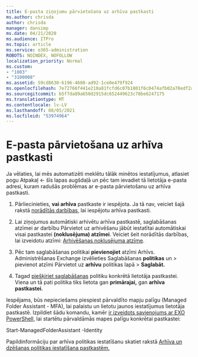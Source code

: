 ```yaml
---
title: E-pasta ziņojumu pārvietošana uz arhīva pastkasti
ms.author: chrisda
author: chrisda
manager: dansimp
ms.date: 04/21/2020
ms.audience: ITPro
ms.topic: article
ms.service: o365-administration
ROBOTS: NOINDEX, NOFOLLOW
localization_priority: Normal
ms.custom:
- "1083"
- "3100008"
ms.assetid: 59cd8630-6196-4680-ad92-1ce0e479f924
ms.openlocfilehash: 7e72766f441e210a81fcfd6c07b1801f6c0474afb02a70edf2ad8dbb571f3d2a
ms.sourcegitcommit: b5f7da89a650d2915dc652449623c78be6247175
ms.translationtype: MT
ms.contentlocale: lv-LV
ms.lasthandoff: 08/05/2021
ms.locfileid: "53974964"
---
```

# <a name="move-email-to-the-archive-mailbox"></a>E-pasta pārvietošana uz arhīva pastkasti

Ja vēlaties, lai mēs automatizēti meklētu tālāk minētos iestatījumus, atlasiet pogu Atpakaļ <- šīs lapas augšdaļā un pēc tam ievadiet tā lietotāja e-pasta adresi, kuram radušās problēmas ar e-pasta pārvietošanu uz arhīva pastkasti.

1. Pārliecinieties, **vai arhīva** pastkaste ir iespējota. Ja tā nav, veiciet šajā rakstā [norādītās darbības,](https://docs.microsoft.com/microsoft-365/compliance/enable-archive-mailboxes) lai iespējotu arhīva pastkasti.

2. Lai ziņojumus automātiski arhivētu arhīva pastkastē, saglabāšanas atzīmei ar darbību Pārvietot uz arhivēšanu jābūt iestatītai automātiskai visai pastkastei **(noklusējuma) atzīmei**.  Veiciet šeit norādītās darbības, lai izveidotu atzīmi: [Arhivēšanas noklusējuma atzīme](https://docs.microsoft.com/microsoft-365/compliance/set-up-an-archive-and-deletion-policy-for-mailboxes#create-a-custom-archive-default-policy-tag).

3. Pēc tam saglabāšanas politikai **pievienojiet** atzīmi Arhīvs. Administrēšanas Exchange izvēlieties Saglabāšanas **politikas** un > pievienot atzīmi Pārvietot uz **arhīvu** politikas lapā > **Saglabāt.**

4. Tagad [piešķiriet saglabāšanas](https://docs.microsoft.com/exchange/security-and-compliance/messaging-records-management/apply-retention-policy) politiku konkrētā lietotāja pastkastei. Viena un tā pati politika tiks lietota gan **primārajai,** gan **arhīva pastkastei.**

Iespējams, būs nepieciešams piespiest pārvaldīto mapju palīgu (Managed Folder Assistant - MFA), lai palaistu un lietotu jaunos iestatījumus lietotāja pastkastē. Izpildiet šādu komandu, kamēr [ir izveidots savienojums ar EXO PowerShell,](https://docs.microsoft.com/powershell/exchange/exchange-online/connect-to-exchange-online-powershell/connect-to-exchange-online-powershell?view=exchange-ps) lai startētu pārvaldāmās mapes palīgu konkrētai pastkastei:
  
Start-ManagedFolderAssistant -Identity <name of the mailbox>

Papildinformāciju par arhīva politikas iestatīšanu skatiet rakstā [Arhīva un dzēšanas politikas iestatīšana pastkastēm.](https://docs.microsoft.com/microsoft-365/compliance/set-up-an-archive-and-deletion-policy-for-mailboxes#step-1-enable-archive-mailboxes-for-users)
  